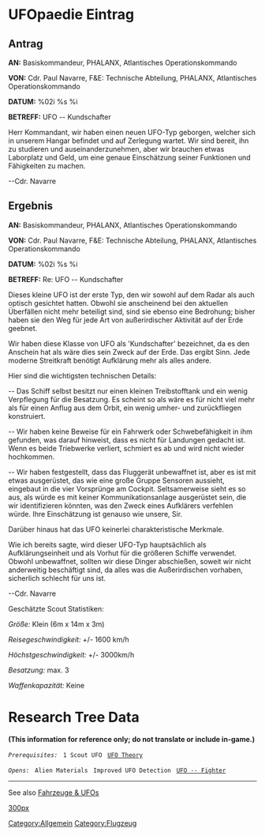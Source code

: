 # UFOpaedie Eintrag

## Antrag

**AN:** Basiskommandeur, PHALANX, Atlantisches Operationskommando

**VON:** Cdr. Paul Navarre, F&E: Technische Abteilung, PHALANX,
Atlantisches Operationskommando

**DATUM:** %02i %s %i

**BETREFF:** UFO -- Kundschafter

Herr Kommandant, wir haben einen neuen UFO-Typ geborgen, welcher sich in
unserem Hangar befindet und auf Zerlegung wartet. Wir sind bereit, ihn
zu studieren und auseinanderzunehmen, aber wir brauchen etwas Laborplatz
und Geld, um eine genaue Einschätzung seiner Funktionen und Fähigkeiten
zu machen.

--Cdr. Navarre

## Ergebnis

**AN:** Basiskommandeur, PHALANX, Atlantisches Operationskommando

**VON:** Cdr. Paul Navarre, F&E: Technische Abteilung, PHALANX,
Atlantisches Operationskommando

**DATUM:** %02i %s %i

**BETREFF:** Re: UFO -- Kundschafter

Dieses kleine UFO ist der erste Typ, den wir sowohl auf dem Radar als
auch optisch gesichtet hatten. Obwohl sie anscheinend bei den aktuellen
Überfällen nicht mehr beteiligt sind, sind sie ebenso eine Bedrohung;
bisher haben sie den Weg für jede Art von außerirdischer Aktivität auf
der Erde geebnet.

Wir haben diese Klasse von UFO als 'Kundschafter' bezeichnet, da es den
Anschein hat als wäre dies sein Zweck auf der Erde. Das ergibt Sinn.
Jede moderne Streitkraft benötigt Aufklärung mehr als alles andere.

Hier sind die wichtigsten technischen Details:

-- Das Schiff selbst besitzt nur einen kleinen Treibstofftank und ein
wenig Verpflegung für die Besatzung. Es scheint so als wäre es für nicht
viel mehr als für einen Anflug aus dem Orbit, ein wenig umher- und
zurückfliegen konstruiert.

-- Wir haben keine Beweise für ein Fahrwerk oder Schwebefähigkeit in ihm
gefunden, was darauf hinweist, dass es nicht für Landungen gedacht ist.
Wenn es beide Triebwerke verliert, schmiert es ab und wird nicht wieder
hochkommen.

-- Wir haben festgestellt, dass das Fluggerät unbewaffnet ist, aber es
ist mit etwas ausgerüstet, das wie eine große Gruppe Sensoren aussieht,
eingebaut in die vier Vorsprünge am Cockpit. Seltsamerweise sieht es so
aus, als würde es mit keiner Kommunikationsanlage ausgerüstet sein, die
wir identifizieren könnten, was den Zweck eines Aufklärers verfehlen
würde. Ihre Einschätzung ist genauso wie unsere, Sir.

Darüber hinaus hat das UFO keinerlei charakteristische Merkmale.

Wie ich bereits sagte, wird dieser UFO-Typ hauptsächlich als
Aufklärungseinheit und als Vorhut für die größeren Schiffe verwendet.
Obwohl unbewaffnet, sollten wir diese Dinger abschießen, soweit wir
nicht anderweitig beschäftigt sind, da alles was die Außerirdischen
vorhaben, sicherlich schlecht für uns ist.

--Cdr. Navarre

Geschätzte Scout Statistiken:

*Größe:* Klein (6m x 14m x 3m)

*Reisegeschwindigkeit:* +/- 1600 km/h

*Höchstgeschwindigkeit:* +/- 3000km/h

*Besatzung:* max. 3

*Waffenkapazität:* Keine

# Research Tree Data

**(This information for reference only; do not translate or include
in-game.)**

*`Prerequisites:`*
` 1 Scout UFO`
` `[`UFO Theory`](Research/UFO_Theory "wikilink")

*`Opens:`*
` Alien Materials`
` Improved UFO Detection`
` `[`UFO -- Fighter`](Fighter "wikilink")

------------------------------------------------------------------------

See also [Fahrzeuge & UFOs](Fahrzeuge_&_UFOs "wikilink")

[300px](image:frozen_SmallAlien.jpg.jpg "wikilink")

[Category:Allgemein](Category:Allgemein "wikilink")
[Category:Flugzeug](Category:Flugzeug "wikilink")